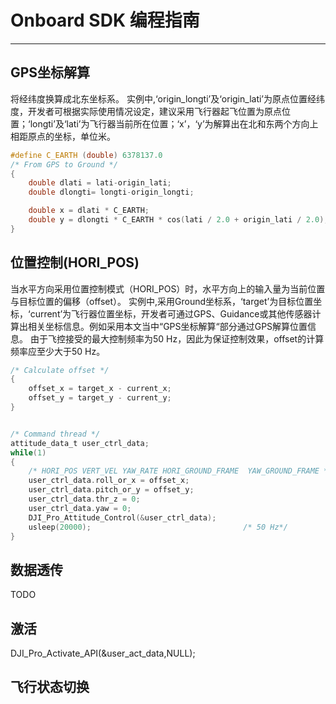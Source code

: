 # Onboard SDK 编程指南
---

## GPS坐标解算
将经纬度换算成北东坐标系。
实例中,‘origin_longti’及‘origin_lati’为原点位置经纬度，开发者可根据实际使用情况设定，建议采用飞行器起飞位置为原点位置；‘longti’及‘lati’为飞行器当前所在位置；‘x’，‘y’为解算出在北和东两个方向上相距原点的坐标，单位米。

~~~c
#define C_EARTH (double) 6378137.0
/* From GPS to Ground */
{
    double dlati = lati-origin_lati;
    double dlongti= longti-origin_longti;

    double x = dlati * C_EARTH;
    double y = dlongti * C_EARTH * cos(lati / 2.0 + origin_lati / 2.0);
}
~~~
## 位置控制(HORI_POS)
当水平方向采用位置控制模式（HORI_POS）时，水平方向上的输入量为当前位置与目标位置的偏移（offset）。
实例中,采用Ground坐标系，‘target’为目标位置坐标，‘current’为飞行器位置坐标，开发者可通过GPS、Guidance或其他传感器计算出相关坐标信息。例如采用本文当中“GPS坐标解算“部分通过GPS解算位置信息。
由于飞控接受的最大控制频率为50 Hz，因此为保证控制效果，offset的计算频率应至少大于50 Hz。
~~~c
/* Calculate offset */
{
    offset_x = target_x - current_x;
    offset_y = target_y - current_y;
}


/* Command thread */
attitude_data_t user_ctrl_data;
while(1)                                            
{
    /* HORI_POS VERT_VEL YAW_RATE HORI_GROUND_FRAME  YAW_GROUND_FRAME */
    user_ctrl_data.roll_or_x = offset_x;
    user_ctrl_data.pitch_or_y = offset_y;
    user_ctrl_data.thr_z = 0;
    user_ctrl_data.yaw = 0;
    DJI_Pro_Attitude_Control(&user_ctrl_data);
    usleep(20000);                                  /* 50 Hz*/
}
~~~

## 数据透传
TODO
## 激活
DJI_Pro_Activate_API(&user_act_data,NULL);
## 飞行状态切换
